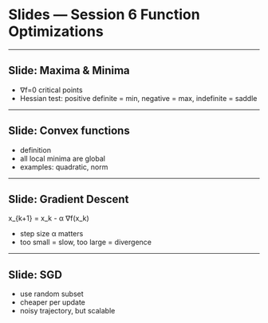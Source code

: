 <!-- Math rendered using GitHub Markdown: use $...$ and $$...$$ -->


# Slides — Session 6 Function Optimizations

---  
## Slide: Maxima & Minima
- ∇f=0 critical points
- Hessian test: positive definite = min, negative = max, indefinite = saddle

---  
## Slide: Convex functions
- definition
- all local minima are global
- examples: quadratic, norm

---  
## Slide: Gradient Descent
x_{k+1} = x_k - α ∇f(x_k)
- step size α matters
- too small = slow, too large = divergence

---  
## Slide: SGD
- use random subset
- cheaper per update
- noisy trajectory, but scalable